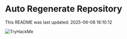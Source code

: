 # Auto Regenerate Repository

This README was last updated: 2025-06-08 16:10:12

 ![TryHackMe](https://tryhackme.com/badge/533634)